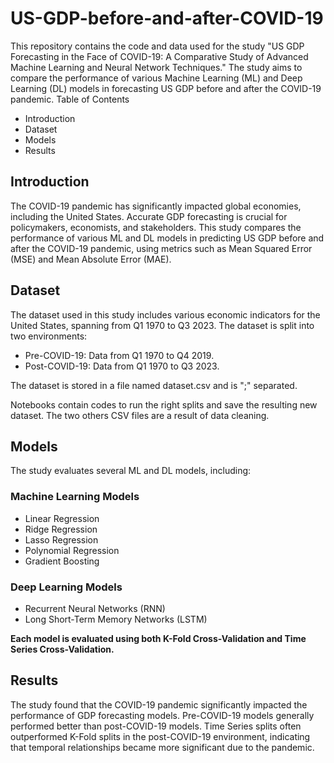 # **US-GDP-before-and-after-COVID-19**


This repository contains the code and data used for the study "US GDP Forecasting in the Face of COVID-19: A Comparative Study of Advanced Machine Learning and Neural Network Techniques." The study aims to compare the performance of various Machine Learning (ML) and Deep Learning (DL) models in forecasting US GDP before and after the COVID-19 pandemic.
Table of Contents

- Introduction
- Dataset
- Models
- Results

## Introduction

The COVID-19 pandemic has significantly impacted global economies, including the United States. Accurate GDP forecasting is crucial for policymakers, economists, and stakeholders. This study compares the performance of various ML and DL models in predicting US GDP before and after the COVID-19 pandemic, using metrics such as Mean Squared Error (MSE) and Mean Absolute Error (MAE).

## Dataset

The dataset used in this study includes various economic indicators for the United States, spanning from Q1 1970 to Q3 2023. The dataset is split into two environments:

- Pre-COVID-19: Data from Q1 1970 to Q4 2019.
- Post-COVID-19: Data from Q1 1970 to Q3 2023.

The dataset is stored in a file named dataset.csv and is ";" separated.

Notebooks contain codes to run the right splits and save the resulting new dataset. The two others CSV files are a result of data cleaning. 

## Models

The study evaluates several ML and DL models, including:

### Machine Learning Models

- Linear Regression
- Ridge Regression
- Lasso Regression
- Polynomial Regression
- Gradient Boosting

### Deep Learning Models

- Recurrent Neural Networks (RNN)
- Long Short-Term Memory Networks (LSTM)

**Each model is evaluated using both K-Fold Cross-Validation and Time Series Cross-Validation.**

## Results

The study found that the COVID-19 pandemic significantly impacted the performance of GDP forecasting models. Pre-COVID-19 models generally performed better than post-COVID-19 models. Time Series splits often outperformed K-Fold splits in the post-COVID-19 environment, indicating that temporal relationships became more significant due to the pandemic.
